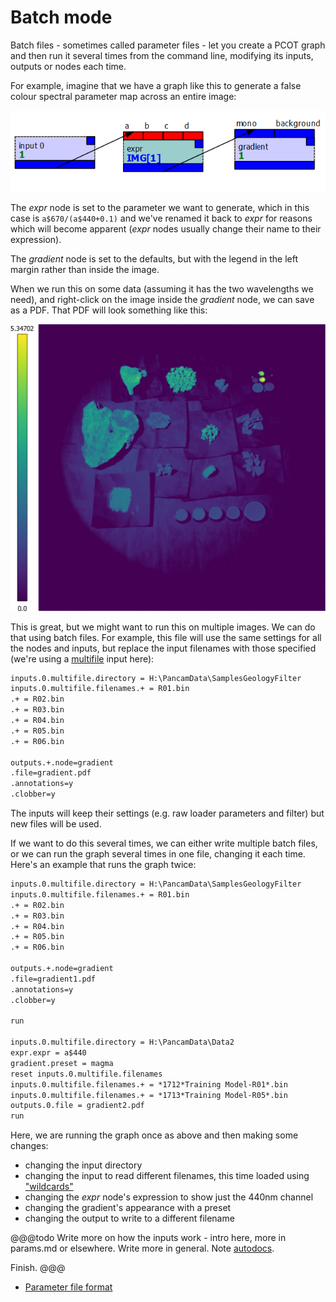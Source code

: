 # Batch mode

Batch files - sometimes called parameter files - let you create a PCOT graph
and then run it several times from the command line, modifying its inputs,
outputs or nodes each time.

For example, imagine that we have a graph like this to generate a false colour
spectral parameter map across an entire image:

![A simple graph](gradient.png)

The *expr* node is set to the parameter we want to generate, which
in this case is `a$670/(a$440+0.1)` and we've renamed it back to
*expr* for reasons which will become apparent (*expr* nodes usually change
their name to their expression).

The
*gradient* node is set to the defaults, but with the legend in the left margin
rather than inside the image.

When we run this on some data (assuming it has the two wavelengths we need),
and right-click on the image inside the *gradient* node, we can save as a PDF.
That PDF will look something like this:

![!Example spectral parameter map||style=max-height:400px;](gradient_result.png)

This is great, but we might want to run this on multiple images. We can
do that using batch files. For example, this file will use the same
settings for all the nodes and inputs, but replace the input filenames
with those specified (we're using a [multifile](/userguide/multifile) input
here):

```txt
inputs.0.multifile.directory = H:\PancamData\SamplesGeologyFilter
inputs.0.multifile.filenames.+ = R01.bin
.+ = R02.bin
.+ = R03.bin
.+ = R04.bin
.+ = R05.bin
.+ = R06.bin

outputs.+.node=gradient
.file=gradient.pdf
.annotations=y
.clobber=y
```
The inputs will keep their settings (e.g. raw loader parameters and filter)
but new files will be used.

If we want to do this several times, we can either write multiple batch
files, or we can run the graph several times in one file, changing it
each time. Here's an example that runs the graph twice:

```txt
inputs.0.multifile.directory = H:\PancamData\SamplesGeologyFilter
inputs.0.multifile.filenames.+ = R01.bin
.+ = R02.bin
.+ = R03.bin
.+ = R04.bin
.+ = R05.bin
.+ = R06.bin

outputs.+.node=gradient
.file=gradient1.pdf
.annotations=y
.clobber=y

run

inputs.0.multifile.directory = H:\PancamData\Data2
expr.expr = a$440
gradient.preset = magma
reset inputs.0.multifile.filenames
inputs.0.multifile.filenames.+ = *1712*Training Model-R01*.bin
inputs.0.multifile.filenames.+ = *1713*Training Model-R05*.bin
outputs.0.file = gradient2.pdf
run
```
Here, we are running the graph once as above and then making some changes:

* changing the input directory
* changing the input to read different filenames, this time loaded using ["wildcards"](https://tldp.org/LDP/GNU-Linux-Tools-Summary/html/x11655.htm)
* changing the *expr* node's expression to show just the 440nm channel
* changing the gradient's appearance with a preset
* changing the output to write to a different filename

@@@todo
Write more on how the inputs work - intro here, more in params.md or
elsewhere. Write more in general. Note [autodocs](/autodocs).

Finish.
@@@

* [Parameter file format](params.md)


